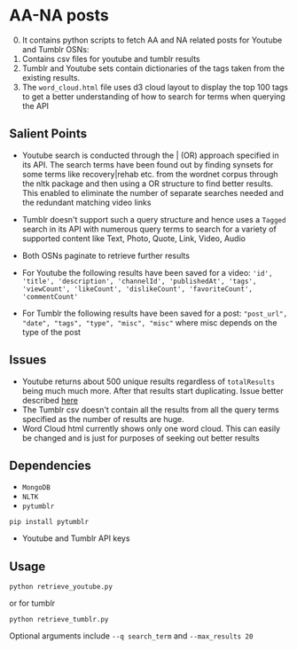 AA-NA posts
===========

0. It contains python scripts to fetch AA and NA related posts for Youtube and Tumblr OSNs:
0. Contains csv files for youtube and tumblr results
0. Tumblr and Youtube sets contain dictionaries of the tags taken from the existing results.
0. The `word_cloud.html` file uses d3 cloud layout to display the top 100 tags to get a better understanding of how to search for terms when querying the API

Salient Points
--------------

* Youtube search is conducted through the | (OR) approach specified in its API. The search terms have been found out by finding synsets for some terms like recovery|rehab etc. from the wordnet corpus through the nltk package and then using a OR structure to find better results. This enabled to eliminate the number of separate searches needed and the redundant matching video links

* Tumblr doesn't support such a query structure and hence uses a `Tagged` search in its API with numerous query terms to search for a variety of supported content like Text, Photo, Quote, Link, Video, Audio

* Both OSNs paginate to retrieve further results

* For Youtube the following results have been saved for a video: `'id', 'title', 'description', 'channelId', 'publishedAt', 'tags', 'viewCount', 'likeCount', 'dislikeCount', 'favoriteCount', 'commentCount'`

* For Tumblr the following results have been saved for a post: `"post_url", "date", "tags", "type", "misc", "misc"` where misc depends on the type of the post

Issues
------

* Youtube returns about 500 unique results regardless of `totalResults` being much much more. After that results start duplicating. Issue better described [here](https://code.google.com/p/gdata-issues/issues/detail?id=4282)
* The Tumblr csv doesn't contain all the results from all the query terms specified as the number of results are huge.
* Word Cloud html currently shows only one word cloud. This can easily be changed and is just for purposes of seeking out better results

Dependencies
------------

* `MongoDB`
* `NLTK`
* `pytumblr`
```
pip install pytumblr
```
* Youtube and Tumblr API keys

Usage
-----

```
python retrieve_youtube.py
```

or for tumblr

```
python retrieve_tumblr.py
```

Optional arguments include `--q search_term` and `--max_results 20`